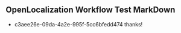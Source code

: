 ## OpenLocalization Workflow Test MarkDown
* c3aee26e-09da-4a2e-995f-5cc6bfedd474 
thanks!<!--HONumber=Mar16_HO4-->
